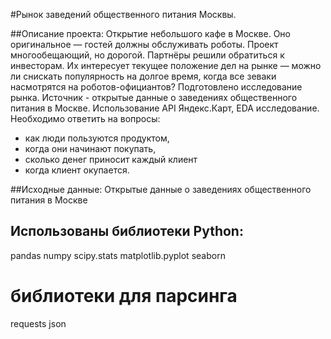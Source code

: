 #Рынок заведений общественного питания Москвы.

##Описание проекта: 
Открытие небольшого кафе в Москве. Оно оригинальное — гостей должны обслуживать роботы. Проект многообещающий, но дорогой. Партнёры решили обратиться к инвесторам. Их интересует текущее положение дел на рынке — можно ли снискать популярность на долгое время, когда все зеваки насмотрятся на роботов-официантов? Подготовлено исследование рынка. Источник - открытые данные о заведениях общественного питания в Москве. Использование API Яндекс.Карт, EDA исследование.
Необходимо ответить на вопросы:
- как люди пользуются продуктом,
- когда они начинают покупать,
- сколько денег приносит каждый клиент
- когда клиент окупается.

[](\media\da-09-catering-01)

##Исходные данные: 
Открытые данные о заведениях общественного питания в Москве


## Использованы библиотеки Python:
pandas
numpy
scipy.stats
matplotlib.pyplot 
seaborn 

# библиотеки для парсинга
requests
json 
